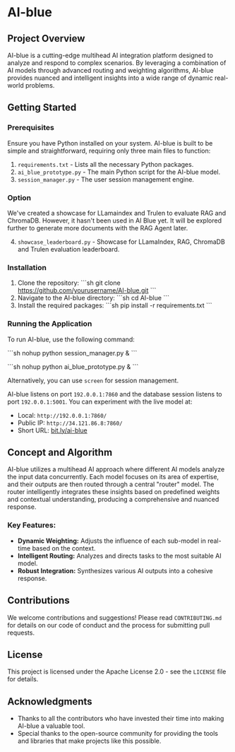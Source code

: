 # AI-blue

## Project Overview

AI-blue is a cutting-edge multihead AI integration platform designed to analyze and respond to complex scenarios. By leveraging a combination of AI models through advanced routing and weighting algorithms, AI-blue provides nuanced and intelligent insights into a wide range of dynamic real-world problems.

## Getting Started

### Prerequisites

Ensure you have Python installed on your system. AI-blue is built to be simple and straightforward, requiring only three main files to function:

1. `requirements.txt` - Lists all the necessary Python packages.
2. `ai_blue_prototype.py` - The main Python script for the AI-blue model.
3. `session_manager.py` - The user session management engine.

### Option

We've created a showcase for LLamaindex and Trulen to evaluate RAG and ChromaDB. However, it hasn't been used in AI Blue yet. It will be explored further to generate more documents with the RAG Agent later.

4. `showcase_leaderboard.py` - Showcase for LLamaIndex, RAG, ChromaDB and Trulen evaluation leaderboard.

### Installation

1. Clone the repository:
   \```sh
   git clone https://github.com/yourusername/AI-blue.git
   \```
2. Navigate to the AI-blue directory:
   \```sh
   cd AI-blue
   \```
3. Install the required packages:
   \```sh
   pip install -r requirements.txt
   \```


### Running the Application

To run AI-blue, use the following command:

\```sh
nohup python session_manager.py &
\```

\```sh
nohup python ai_blue_prototype.py &
\```

Alternatively, you can use `screen` for session management.

AI-blue listens on port `192.0.0.1:7860` and the database session listens to port `192.0.0.1:5001`. You can experiment with the live model at:

- Local: `http://192.0.0.1:7860/`
- Public IP: `http://34.121.86.8:7860/`
- Short URL: [bit.ly/ai-blue](http://bit.ly/ai-blue)

## Concept and Algorithm

AI-blue utilizes a multihead AI approach where different AI models analyze the input data concurrently. Each model focuses on its area of expertise, and their outputs are then routed through a central "router" model. The router intelligently integrates these insights based on predefined weights and contextual understanding, producing a comprehensive and nuanced response.

### Key Features:

- **Dynamic Weighting:** Adjusts the influence of each sub-model in real-time based on the context.
- **Intelligent Routing:** Analyzes and directs tasks to the most suitable AI model.
- **Robust Integration:** Synthesizes various AI outputs into a cohesive response.

## Contributions

We welcome contributions and suggestions! Please read `CONTRIBUTING.md` for details on our code of conduct and the process for submitting pull requests.

## License

This project is licensed under the Apache License 2.0 - see the `LICENSE` file for details.

## Acknowledgments

- Thanks to all the contributors who have invested their time into making AI-blue a valuable tool.
- Special thanks to the open-source community for providing the tools and libraries that make projects like this possible.
